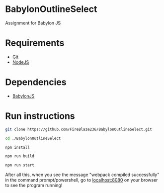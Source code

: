 # BabylonOutlineSelect
Assignment for Babylon JS

# Requirements
* [Git](https://git-scm.com/)
* [NodeJS](https://nodejs.org/)

# Dependencies
* [BabylonJS](https://www.babylonjs.com/)
# Run instructions

```sh
git clone https://github.com/FireBlaze236/BabylonOutlineSelect.git
```
```sh
cd ./BabylonOutlineSelect
```
```sh
npm install
```
```sh
npm run build
```
```sh
npm run start
```

After all this, when you see the message "webpack compiled successfully" in the command prompt/powershell, go to [localhost:8080](https://localhost:8080/) on your browser to see the program running!


